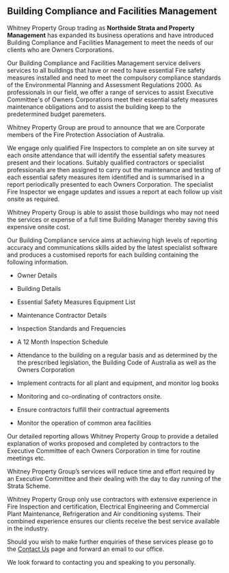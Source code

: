## Building Compliance and Facilities Management ##

Whitney Property Group trading as **Northside Strata and Property Management** has expanded its business operations and have introduced Building Compliance and Facilities Management to meet the needs of our clients who are Owners Corporations.

Our Building Compliance and Facilities Management service delivers services to all buildings that have or need to have essential Fire safety measures installed and need to meet the compulsory compliance standards of the Environmental Planning and Assessment Regulations 2000. As professionals in our field, we offer a range of services to assist Executive Committee's of Owners Corporations meet their essential safety measures maintenance obligations and to assist the building keep to the predetermined budget paremeters.

Whitney Property Group are proud to announce that we are Corporate members of the Fire Protection Association of Australia.


We engage only qualified Fire Inspectors to complete an on site survey at each onsite attendance that will identify the essential safety measures present and their locations. Suitably qualified contractors or specialist professionals are then assigned to carry out the maintenance and testing of each essential safety measures item identified and is summarised in a report periodically presented to each Owners Corporation. The specialist Fire Inspector we engage updates and issues a report at each follow up visit onsite as required.

Whitney Property Group is able to assist those buildings who may not need the services or expense of a full time Building Manager thereby saving this expensive onsite cost.

Our Building Compliance service aims at achieving high levels of reporting accuracy and communications skills aided by the latest specialist software and produces a customised reports for each building containing the following information. 



- Owner Details


- Building Details


- Essential Safety Measures Equipment List


- Maintenance Contractor Details


- Inspection Standards and Frequencies


- A 12 Month Inspection Schedule


- Attendance to the building on a regular basis and as determined by the the prescribed legislation, the Building Code of Australia as well as the Owners Corporation


- Implement contracts for all plant and equipment, and monitor log books

- Monitoring and co-ordinating of contractors onsite.


- Ensure contractors fulfill their contractual agreements


- Monitor the operation of common area facilities


Our detailed reporting allows Whitney Property Group to provide a detailed explanation of works proposed and completed by contractors to the Executive Committee of each Owners Corporation in time for routine meetings etc.


Whitney Property Group’s services will reduce time and effort required by an Executive Committee and their dealing with the day to day running of the Strata Scheme.


Whitney Property Group only use contractors with extensive experience in Fire Inspection and certification, Electrical Engineering and Commercial Plant Maintenance, Refrigeration and Air conditioning systems. Their combined experience ensures our clients receive the best service available in the industry.  

Should you wish to make further enquiries of these services please go to the [Contact Us](http://sample.com.au "contact us") page and forward an email to our office.

We look forward to contacting you and speaking to you personally.